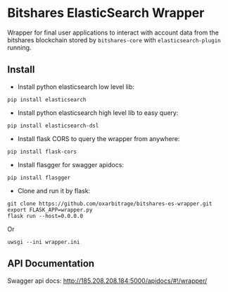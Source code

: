 # Bitshares ElasticSearch Wrapper

Wrapper for final user applications to interact with account data from the bitshares blockchain stored by  `bitshares-core` with `elasticsearch-plugin` running. 

## Install

- Install python elasticsearch low level lib:

`pip install elasticsearch`

- Install python elasticsearch high level lib to easy query:

`pip install elasticsearch-dsl`

- Install flask CORS to query the wrapper from anywhere:

`pip install flask-cors`

- Install flasgger for swagger apidocs:

`pip install flasgger`

- Clone and run it by flask:

```
git clone https://github.com/oxarbitrage/bitshares-es-wrapper.git
export FLASK_APP=wrapper.py
flask run --host=0.0.0.0
```

Or

```
uwsgi --ini wrapper.ini
```
 
 ## API Documentation
 
 Swagger api docs: http://185.208.208.184:5000/apidocs/#!/wrapper/
